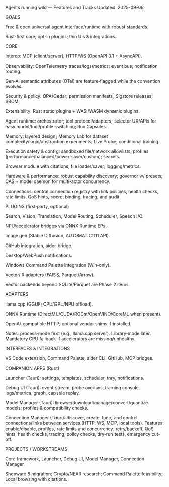 Agents running wild — Features and Tracks
Updated: 2025-09-06.

GOALS

Free & open universal agent interface/runtime with robust standards.

Rust-first core; opt-in plugins; thin UIs & integrations.

CORE

Interop: MCP (client/server), HTTP/WS (OpenAPI 3.1 + AsyncAPI).

Observability: OpenTelemetry traces/logs/metrics; event bus; notification routing.

Gen‑AI semantic attributes (OTel) are feature‑flagged while the convention evolves.

Security & policy: OPA/Cedar; permission manifests; Sigstore releases; SBOM.

Extensibility: Rust static plugins + WASI/WASM dynamic plugins.

Agent runtime: orchestrator; tool protocol/adapters; selector UX/APIs for easy model/tool/profile switching; Run Capsules.

Memory: layered design; Memory Lab for dataset complexity/logic/abstraction experiments; Live Probe; conditional training.

Execution safety & config: sandboxed file/network allowlists; profiles (performance/balanced/power-saver/custom); secrets.

Browser module with citations; file loader/saver; logging/metrics.

Hardware & performance: robust capability discovery; governor w/ presets; CAS + model daemon for multi-actor concurrency.

Connections: central connection registry with link policies, health checks, rate limits, QoS hints, secret binding, tracing, and audit.

PLUGINS (first‑party, optional)

Search, Vision, Translation, Model Routing, Scheduler, Speech I/O.

NPU/accelerator bridges via ONNX Runtime EPs.

Image gen (Stable Diffusion, AUTOMATIC1111 API).

GitHub integration, aider bridge.

Desktop/WebPush notifications.

Windows Command Palette integration (Win-only).

Vector/IR adapters (FAISS, Parquet/Arrow).

Vector backends beyond SQLite/Parquet are Phase 2 items.

ADAPTERS

llama.cpp (GGUF; CPU/GPU/NPU offload).

ONNX Runtime (DirectML/CUDA/ROCm/OpenVINO/CoreML when present).

OpenAI-compatible HTTP; optional vendor shims if installed.

Notes: process‑mode first (e.g., llama.cpp server). Library‑mode later. Mandatory CPU fallback if accelerators are missing/unhealthy.

INTERFACES & INTEGRATIONS

VS Code extension, Command Palette, aider CLI, GitHub, MCP bridges.

COMPANION APPS (Rust)

Launcher (Tauri): settings, templates, scheduler, tray, notifications.

Debug UI (Tauri): event stream, probe overlays, training console, logs/metrics, graph, capsule replay.

Model Manager (Tauri): browse/download/manage/convert/quantize models; profiles & compatibility checks.

Connection Manager (Tauri): discover, create, tune, and control connections/links between services (HTTP, WS, MCP, local tools). Features: enable/disable, profiles, rate limits and concurrency, retry/backoff, QoS hints, health checks, tracing, policy checks, dry-run tests, emergency cut-off.

PROJECTS / WORKSTREAMS

Core framework, Launcher, Debug UI, Model Manager, Connection Manager.

Shopware 6 migration; Crypto/NEAR research; Command Palette feasibility; Local browsing with citations.